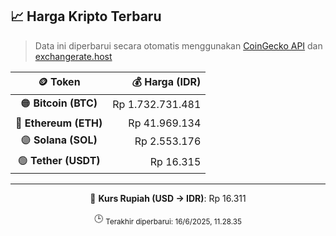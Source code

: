 

<!-- HARGA_KRIPTO -->
## 📈 Harga Kripto Terbaru

> Data ini diperbarui secara otomatis menggunakan [CoinGecko API](https://www.coingecko.com/) dan [exchangerate.host](https://exchangerate.host/)

<div align="center">

| 🪙 Token | 💰 Harga (IDR) |
|:------:|---------------:|
| 🟠 **Bitcoin (BTC)**   | Rp 1.732.731.481 |
| 🔵 **Ethereum (ETH)**  | Rp 41.969.134 |
| 🟣 **Solana (SOL)**    | Rp 2.553.176 |
| 🟢 **Tether (USDT)**   | Rp 16.315 |

---

💱 **Kurs Rupiah (USD → IDR)**: Rp 16.311

🕒 <sub>Terakhir diperbarui: 16/6/2025, 11.28.35</sub>

</div>
<!-- /HARGA_KRIPTO -->